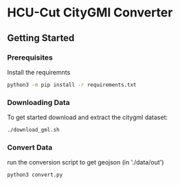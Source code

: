 # HCU-Cut CityGMl Converter

## Getting Started

### Prerequisites

Install the requiremnts

```bash
python3 -m pip install -r requirements.txt
```

### Downloading Data

To get started download and extract the citygml dataset:

```bash
./download_gml.sh
```

### Convert Data

run the conversion script to get geojson (in './data/out')

```bash
python3 convert.py
```
